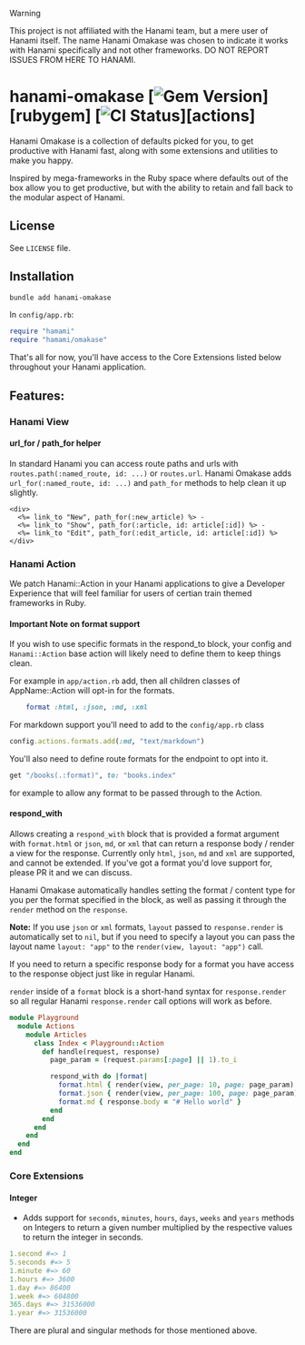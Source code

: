 > [!WARNING]
> This project is not affiliated with the Hanami team, but a mere user of Hanami itself.  The name Hanami Omakase was chosen to indicate it works with Hanami specifically and not other frameworks. DO NOT REPORT ISSUES FROM HERE TO HANAMI.

# hanami-omakase [![Gem Version](https://badge.fury.io/rb/hanami-omakase.svg)][rubygem] [![CI Status](https://github.com/afomera/hanami-omakase/workflows/CI/badge.svg)][actions]

Hanami Omakase is a collection of defaults picked for you, to get productive with Hanami fast, along with some extensions and utilities to make you happy.

Inspired by mega-frameworks in the Ruby space where defaults out of the box allow you to get productive, but with the ability to retain and fall back to the modular aspect of Hanami.

## License

See `LICENSE` file.

## Installation

```sh
bundle add hanami-omakase
```

In `config/app.rb`:

```rb
require "hamami"
require "hamami/omakase"
```

That's all for now, you'll have access to the Core Extensions listed below throughout your Hanami application.

## Features:

### Hanami View

#### url_for / path_for helper

In standard Hanami you can access route paths and urls with `routes.path(:named_route, id: ...)` or `routes.url`. Hanami Omakase adds `url_for(:named_route, id: ...)` and `path_for` methods to help clean it up slightly.

```erb
<div>
  <%= link_to "New", path_for(:new_article) %> -
  <%= link_to "Show", path_for(:article, id: article[:id]) %> -
  <%= link_to "Edit", path_for(:edit_article, id: article[:id]) %>
</div>
```

### Hanami Action

We patch Hanami::Action in your Hanami applications to give a Developer Experience that will feel familiar for users of certian train themed frameworks in Ruby.

#### Important Note on format support

If you wish to use specific formats in the respond_to block, your config and `Hanami::Action` base action will likely need to define them to keep things clean.

For example in `app/action.rb` add, then all children classes of AppName::Action will opt-in for the formats.

```rb
    format :html, :json, :md, :xml
```

For markdown support you'll need to add to the `config/app.rb` class

```rb
config.actions.formats.add(:md, "text/markdown")
```

You'll also need to define route formats for the endpoint to opt into it.

```rb
get "/books(.:format)", to: "books.index"
```

for example to allow any format to be passed through to the Action.

#### respond_with

Allows creating a `respond_with` block that is provided a format argument with `format.html` or `json`, `md`, or `xml` that can return a response body / render a view for the response. Currently only `html`, `json`, `md` and `xml` are supported, and cannot be extended. If you've got a format you'd love support for, please PR it and we can discuss.

Hanami Omakase automatically handles setting the format / content type for you per the format specified in the block, as well as passing it through the `render` method on the `response`.

**Note:** If you use `json` or `xml` formats, `layout` passed to `response.render` is automatically set to `nil`, but if you need to specify a layout you can pass the layout name `layout: "app"` to the `render(view, layout: "app")` call.

If you need to return a specific response body for a format you have access to the response object just like in regular Hanami.

`render` inside of a `format` block is a short-hand syntax for `response.render` so all regular Hanami `response.render` call options will work as before.

```rb
module Playground
  module Actions
    module Articles
      class Index < Playground::Action
        def handle(request, response)
          page_param = (request.params[:page] || 1).to_i

          respond_with do |format|
            format.html { render(view, per_page: 10, page: page_param) }
            format.json { render(view, per_page: 100, page: page_param) }
            format.md { response.body = "# Hello world" }
          end
        end
      end
    end
  end
end
```

### Core Extensions

#### Integer

- Adds support for `seconds`, `minutes`, `hours`, `days`, `weeks` and `years` methods on Integers to return a given number multiplied by the respective values to return the integer in seconds.

```ruby
1.second #=> 1
5.seconds #=> 5
1.minute #=> 60
1.hours #=> 3600
1.day #=> 86400
1.week #=> 604800
365.days #=> 31536000
1.year #=> 31536000
```

There are plural and singular methods for those mentioned above.
